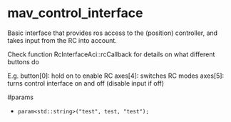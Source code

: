 mav_control_interface
==================

Basic interface that provides ros access to the (position) controller, and takes input from the RC into account. 

Check function RcInterfaceAci::rcCallback for details on what different buttons do

E.g.
button[0]: hold on to enable RC
axes[4]: switches RC modes
axes[5]: turns control interface on and off (disable input if off)


  
#params
* `param<std::string>("test", test, "test");`
  

